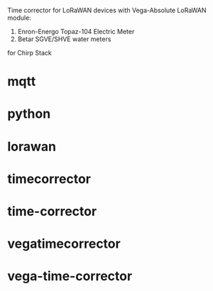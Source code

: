 Time corrector for LoRaWAN devices with Vega-Absolute LoRaWAN module:
1. Enron-Energo Topaz-104 Electric Meter
2. Betar SGVE/SHVE water meters

for Chirp Stack

# mqtt
# python
# lorawan
# timecorrector
# time-corrector
# vegatimecorrector
# vega-time-corrector
